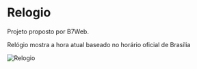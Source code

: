 # Relogio

Projeto proposto por B7Web.

Relógio mostra a hora atual baseado no horário oficial de Brasília

![Relogio](https://user-images.githubusercontent.com/35302072/145692313-c3b56e92-ec01-4ddf-9fe3-1af0b64350c6.PNG)

